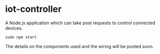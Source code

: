 # iot-controller
A Node.js application which can take post requests to control connected devices.

`sudo npm start`

The details on the components used and the wiring will be posted soon.
